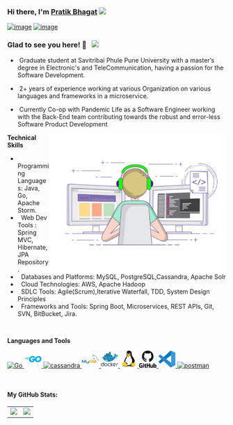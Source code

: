 ### Hi there, I'm <a href="" target="_blank">Pratik Bhagat</a> <img src="https://media.giphy.com/media/hvRJCLFzcasrR4ia7z/giphy.gif" width="25px">

<div align="left">

[![image](https://img.shields.io/badge/LinkedIn-0077B5?style=for-the-badge&logo=linkedin&logoColor=white)](https://www.linkedin.com/in/pratik-bhagat-69479aa3/)
[![image](https://img.shields.io/badge/Gmail-D14836?style=for-the-badge&logo=gmail&logoColor=white)](mailto:pratsbhagat@gmail.com)
  
</div>

### Glad to see you here! 🤩 &nbsp; ![](https://visitor-badge.glitch.me/badge?page_id=PratikBhagat.PratikBhagat)

- &nbsp;Graduate student at Savitribai Phule Pune University with a master’s degree in Electronic's and TeleCommunication, having a passion for the Software Development.

- &nbsp;2+ years of experience working at various Organization on various languages and frameworks in a microservice.

- &nbsp;Currently Co-op with Pandemic Life as a Software Engineer working with the Back-End team contributing towards the robust and error-less Software Product Development

<img align="right" alt="GIF" src="https://github.com/PratikBhagat/PratikBhagat/blob/main/coding.gif?raw=true" width="408" height="318" />

**Technical Skills**

- &nbsp; Programming Languages: Java, Go, Apache Storm.
- &nbsp; Web Dev Tools : Spring MVC, Hibernate, JPA Repository.
- &nbsp; Databases and Platforms:
MySQL, PostgreSQL,Cassandra, Apache Solr
- &nbsp; Cloud Technologies: AWS, Apache Hadoop
- &nbsp; SDLC Tools: Agile(Scrum),Iterative Waterfall, TDD, System Design Principles
- &nbsp; Frameworks and Tools: Spring Boot, Microservices, REST APIs, Git, SVN, BitBucket, Jira.

</br>

**Languages and Tools**

<a href="https://www.oracle.com/java/technologies/downloads/" target="_blank"> <img src="https://cdn.jsdelivr.net/gh/devicons/devicon/icons/java/java-original.svg" alt="Go" width="40" height="40"/> </a>
<a href="https://golang.org/" target="_blank"> <img src="https://raw.githubusercontent.com/devicons/devicon/master/icons/go/go-original-wordmark.svg" alt="Go" width="40" height="40"/> </a>
<a href="https://cassandra.apache.org/" target="_blank"> <img src="https://www.vectorlogo.zone/logos/apache_cassandra/apache_cassandra-icon.svg" alt="cassandra" width="40" height="40"/> </a>
<a href="https://www.mysql.com/" target="_blank"> <img src="https://raw.githubusercontent.com/devicons/devicon/master/icons/mysql/mysql-original-wordmark.svg" alt="MySQL" width="40" height="40"/> </a>
<a href="https://www.docker.com/" target="_blank"> <img src="https://raw.githubusercontent.com/devicons/devicon/master/icons/docker/docker-original-wordmark.svg" alt="Docker" width="40" height="40"/> </a>
<a href="https://www.linux.org/" target="_blank"> <img src="https://raw.githubusercontent.com/devicons/devicon/master/icons/linux/linux-original.svg" alt="linux" width="40" height="40"/> </a>
<a href="https://github.com/" target="_blank"> <img src="https://raw.githubusercontent.com/devicons/devicon/master/icons/github/github-original-wordmark.svg" alt="GitHub" width="40" height="40"/> </a>
<a href="https://code.visualstudio.com/" target="_blank"> <img src="https://raw.githubusercontent.com/devicons/devicon/master/icons/vscode/vscode-original.svg" alt="Visual Studio Code" width="40" height="40"/> </a>
<a href="https://www.postman.com/" target="_blank"> <img src="https://www.vectorlogo.zone/logos/getpostman/getpostman-icon.svg" alt="postman" width="40" height="40"/> </a>

</br>

<h4 align="left">My GitHub Stats:</h4>
<table width="100%"> 
  <tr>
    <td><img height="215em" src="https://github-readme-stats-eight-theta.vercel.app/api?username=PratikBhagat&theme=vue&show_icons=true&include_all_commits=true&count_private=true"/></td>
    <td><img height="215em" src="https://github-readme-stats-eight-theta.vercel.app/api/top-langs/?username=PratikBhagat&theme=vue&layout=compact&exclude_lang=r"/></td>
  </tr>
</table>

